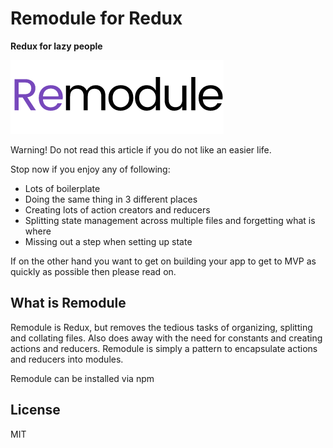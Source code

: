 # Remodule for Redux

**Redux for lazy people**

![logo](https://raw.githubusercontent.com/otissv/remodule/master/src/images/remodule.png)

Warning! Do not read this article if you do not like an easier life.  

Stop now if you enjoy any of following:

- Lots of boilerplate
- Doing the same thing in 3 different places
- Creating lots of action creators and reducers
- Splitting state management across multiple files and forgetting what is where
- Missing out a step when setting up state

If on the other hand you want to get on building your app to get to MVP as quickly as possible then please read on.

## What is Remodule
Remodule is Redux, but removes the tedious tasks of organizing, splitting and collating files. Also does away with the need for constants and creating actions and reducers. Remodule is simply a pattern to encapsulate actions and reducers into modules.

Remodule can be installed via npm

## License
MIT


